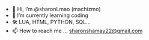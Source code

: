 - 👋 Hi, I’m @sharonLmao (machizmo)
- 🌱 I’m currently learning coding
- 🛠️ LUA, HTML, PYTHON, SQL...
- 📫 How to reach me ... sharonshamay22@gmail.com

<!---
sharonLmao/sharonLmao is a ✨ special ✨ repository because its `README.md` (this file) appears on your GitHub profile.
You can click the Preview link to take a look at your changes.
--->
 
 
